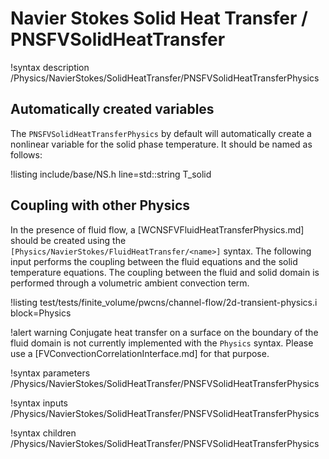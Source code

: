 # Navier Stokes Solid Heat Transfer / PNSFVSolidHeatTransfer

!syntax description /Physics/NavierStokes/SolidHeatTransfer/PNSFVSolidHeatTransferPhysics

## Automatically created variables

The `PNSFVSolidHeatTransferPhysics` by default will automatically create a nonlinear variable
for the solid phase temperature. It should be named as follows:

!listing include/base/NS.h line=std::string T_solid

## Coupling with other Physics

In the presence of fluid flow, a [WCNSFVFluidHeatTransferPhysics.md] should be created
using the `[Physics/NavierStokes/FluidHeatTransfer/<name>]` syntax. The following input performs
the coupling between the fluid equations and the solid temperature equations. The coupling
between the fluid and solid domain is performed through a volumetric ambient convection term.

!listing test/tests/finite_volume/pwcns/channel-flow/2d-transient-physics.i block=Physics

!alert warning
Conjugate heat transfer on a surface on the boundary of the fluid domain is not currently implemented
with the `Physics` syntax. Please use a [FVConvectionCorrelationInterface.md] for that purpose.

!syntax parameters /Physics/NavierStokes/SolidHeatTransfer/PNSFVSolidHeatTransferPhysics

!syntax inputs /Physics/NavierStokes/SolidHeatTransfer/PNSFVSolidHeatTransferPhysics

!syntax children /Physics/NavierStokes/SolidHeatTransfer/PNSFVSolidHeatTransferPhysics
